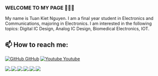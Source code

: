 ### WELCOME TO MY PAGE 👋👋👋
My name is Tuan Kiet Nguyen. I am a final year student in Electronics and Communications, majoring in Electronics. I am interested in the following topics: Digital IC Design, Analog IC Design, Biomedical Electronics, IOT.<br>
## 📫 How to reach me: 

[![GitHub](https://i.stack.imgur.com/tskMh.png) GitHub](https://github.com/85NTK) [![Youtube](https://github.com/uvipen/introduction/blob/main/Youtube.png) Youtube](https://www.youtube.com/channel/UCt9dAc3jzg2woM-4oFNx9bg)

<a href="https://github.com/85NTK/Bitcell8T/">
  <!-- Change the `github-readme-stats.anuraghazra1.vercel.app` to `github-readme-stats.vercel.app`  -->
  <img align="center" src="https://github-readme-stats.anuraghazra1.vercel.app/api/pin/?username=85NTK&repo=Bitcell8T&theme=radical" />
</a> 
<a href="https://github.com/85NTK/CPU-4-bit/">
  <!-- Change the `github-readme-stats.anuraghazra1.vercel.app` to `github-readme-stats.vercel.app`  -->
  <img align="center" src="https://github-readme-stats.anuraghazra1.vercel.app/api/pin/?username=85NTK&repo=CPU-4-bit&theme=merko" />
</a>
<a href="https://github.com/85NTK/Blood-Pressure/">
  <!-- Change the `github-readme-stats.anuraghazra1.vercel.app` to `github-readme-stats.vercel.app`  -->
  <img align="center" src="https://github-readme-stats.anuraghazra1.vercel.app/api/pin/?username=85NTK&repo=Blood-Pressure&theme=dark" />
</a>
<a href="https://github.com/85NTK/Automatic-Car-Windshield-Wiper-system/">
  <!-- Change the `github-readme-stats.anuraghazra1.vercel.app` to `github-readme-stats.vercel.app`  -->
  <img align="center" src="https://github-readme-stats.anuraghazra1.vercel.app/api/pin/?username=85NTK&repo=Automatic-Car-Windshield-Wiper-system&theme=gruvbox" />
</a>
<a href="https://github.com/85NTK/Robotic-Arm/">
  <!-- Change the `github-readme-stats.anuraghazra1.vercel.app` to `github-readme-stats.vercel.app`  -->
  <img align="center" src="https://github-readme-stats.anuraghazra1.vercel.app/api/pin/?username=85NTK&repo=Robotic-Arm&theme=gruvbox" />
</a>
<a href="https://github.com/85NTK/Obstacle-Detection-Ultrasonic-Sensors">
  <!-- Change the `github-readme-stats.anuraghazra1.vercel.app` to `github-readme-stats.vercel.app`  -->
  <img align="center" src="https://github-readme-stats.vercel.app/api?username=85NTK&show_icons=true&hide=contribs,prs&cache_seconds=86400&theme=rose" />
</a>

